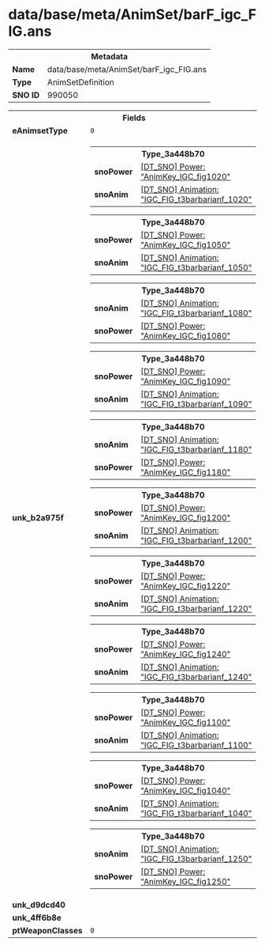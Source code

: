 <h1>data/base/meta/AnimSet/barF_igc_FIG.ans</h1><table><tr><th colspan="100%">Metadata</th></tr><tr><td><b>Name</b></td><td>data/base/meta/AnimSet/barF_igc_FIG.ans</td></tr><tr><td><b>Type</b></td><td>AnimSetDefinition</td></tr><tr><td><b>SNO ID</b></td><td>990050</td></tr></table>

<table><tr><th colspan="100%">Fields</th></tr><tr><td><b>eAnimsetType</b></td><td><code>0</code></td></tr><tr><td><b>unk_b2a975f</b></td><td><table><tr><th colspan="100%">Type_3a448b70</th></tr><tr><td><b>snoPower</b></td><td><a href="..\Power\AnimKey_IGC_fig1020.pow">[DT_SNO] Power: "AnimKey_IGC_fig1020"</a></td></tr><tr><td><b>snoAnim</b></td><td><a href="..\Anim\IGC_FIG_t3barbarianf_1020.ani">[DT_SNO] Animation: "IGC_FIG_t3barbarianf_1020"</a></td></tr></table>


<table><tr><th colspan="100%">Type_3a448b70</th></tr><tr><td><b>snoPower</b></td><td><a href="..\Power\AnimKey_IGC_fig1050.pow">[DT_SNO] Power: "AnimKey_IGC_fig1050"</a></td></tr><tr><td><b>snoAnim</b></td><td><a href="..\Anim\IGC_FIG_t3barbarianf_1050.ani">[DT_SNO] Animation: "IGC_FIG_t3barbarianf_1050"</a></td></tr></table>


<table><tr><th colspan="100%">Type_3a448b70</th></tr><tr><td><b>snoAnim</b></td><td><a href="..\Anim\IGC_FIG_t3barbarianf_1080.ani">[DT_SNO] Animation: "IGC_FIG_t3barbarianf_1080"</a></td></tr><tr><td><b>snoPower</b></td><td><a href="..\Power\AnimKey_IGC_fig1080.pow">[DT_SNO] Power: "AnimKey_IGC_fig1080"</a></td></tr></table>


<table><tr><th colspan="100%">Type_3a448b70</th></tr><tr><td><b>snoPower</b></td><td><a href="..\Power\AnimKey_IGC_fig1090.pow">[DT_SNO] Power: "AnimKey_IGC_fig1090"</a></td></tr><tr><td><b>snoAnim</b></td><td><a href="..\Anim\IGC_FIG_t3barbarianf_1090.ani">[DT_SNO] Animation: "IGC_FIG_t3barbarianf_1090"</a></td></tr></table>


<table><tr><th colspan="100%">Type_3a448b70</th></tr><tr><td><b>snoAnim</b></td><td><a href="..\Anim\IGC_FIG_t3barbarianf_1180.ani">[DT_SNO] Animation: "IGC_FIG_t3barbarianf_1180"</a></td></tr><tr><td><b>snoPower</b></td><td><a href="..\Power\AnimKey_IGC_fig1180.pow">[DT_SNO] Power: "AnimKey_IGC_fig1180"</a></td></tr></table>


<table><tr><th colspan="100%">Type_3a448b70</th></tr><tr><td><b>snoPower</b></td><td><a href="..\Power\AnimKey_IGC_fig1200.pow">[DT_SNO] Power: "AnimKey_IGC_fig1200"</a></td></tr><tr><td><b>snoAnim</b></td><td><a href="..\Anim\IGC_FIG_t3barbarianf_1200.ani">[DT_SNO] Animation: "IGC_FIG_t3barbarianf_1200"</a></td></tr></table>


<table><tr><th colspan="100%">Type_3a448b70</th></tr><tr><td><b>snoPower</b></td><td><a href="..\Power\AnimKey_IGC_fig1220.pow">[DT_SNO] Power: "AnimKey_IGC_fig1220"</a></td></tr><tr><td><b>snoAnim</b></td><td><a href="..\Anim\IGC_FIG_t3barbarianf_1220.ani">[DT_SNO] Animation: "IGC_FIG_t3barbarianf_1220"</a></td></tr></table>


<table><tr><th colspan="100%">Type_3a448b70</th></tr><tr><td><b>snoPower</b></td><td><a href="..\Power\AnimKey_IGC_fig1240.pow">[DT_SNO] Power: "AnimKey_IGC_fig1240"</a></td></tr><tr><td><b>snoAnim</b></td><td><a href="..\Anim\IGC_FIG_t3barbarianf_1240.ani">[DT_SNO] Animation: "IGC_FIG_t3barbarianf_1240"</a></td></tr></table>


<table><tr><th colspan="100%">Type_3a448b70</th></tr><tr><td><b>snoPower</b></td><td><a href="..\Power\AnimKey_IGC_fig1100.pow">[DT_SNO] Power: "AnimKey_IGC_fig1100"</a></td></tr><tr><td><b>snoAnim</b></td><td><a href="..\Anim\IGC_FIG_t3barbarianf_1100.ani">[DT_SNO] Animation: "IGC_FIG_t3barbarianf_1100"</a></td></tr></table>


<table><tr><th colspan="100%">Type_3a448b70</th></tr><tr><td><b>snoPower</b></td><td><a href="..\Power\AnimKey_IGC_fig1040.pow">[DT_SNO] Power: "AnimKey_IGC_fig1040"</a></td></tr><tr><td><b>snoAnim</b></td><td><a href="..\Anim\IGC_FIG_t3barbarianf_1040.ani">[DT_SNO] Animation: "IGC_FIG_t3barbarianf_1040"</a></td></tr></table>


<table><tr><th colspan="100%">Type_3a448b70</th></tr><tr><td><b>snoAnim</b></td><td><a href="..\Anim\IGC_FIG_t3barbarianf_1250.ani">[DT_SNO] Animation: "IGC_FIG_t3barbarianf_1250"</a></td></tr><tr><td><b>snoPower</b></td><td><a href="..\Power\AnimKey_IGC_fig1250.pow">[DT_SNO] Power: "AnimKey_IGC_fig1250"</a></td></tr></table>


</td></tr><tr><td><b>unk_d9dcd40</b></td><td></td></tr><tr><td><b>unk_4ff6b8e</b></td><td></td></tr><tr><td><b>ptWeaponClasses</b></td><td><code>0</code>
</td></tr></table>


